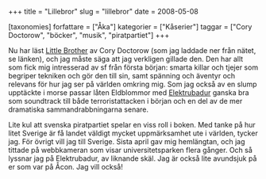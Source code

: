 +++
title = "Lillebror"
slug = "lillebror"
date = 2008-05-08

[taxonomies]
forfattare = ["Åka"]
kategorier = ["Kåserier"]
taggar = ["Cory Doctorow", "böcker", "musik", "piratpartiet"]
+++

Nu har läst [Little Brother](http://craphound.com/littlebrother) av Cory Doctorow (som jag laddade ner från nätet, se länken), och jag måste säga att jag verkligen gillade den. Den har allt som fick mig intresserad av sf från första början: smarta killar och tjejer som begriper tekniken och gör den till sin, samt spänning och äventyr och relevans för hur jag ser på världen omkring mig. Som jag också av en slump upptäckte i morse passar låten Eldblommor med [Elektrubadur](http://elektrubadur.se/musik) ganska bra som soundtrack till både terroristattacken i början och en del av de mer dramatiska sammandrabbningarna senare.

Lite kul att svenska piratpartiet spelar en viss roll i boken. Med tanke på hur litet Sverige är få landet väldigt mycket uppmärksamhet ute i världen, tycker jag.  För övrigt vill jag till Sverige. Sista april gav mig hemlängtan, och jag tittade på webbkameran som visar universitetsparken flera gånger. Och så lyssnar jag på Elektrubadur, av liknande skäl. Jag är också lite avundsjuk på er som var på Åcon. Jag vill också!
